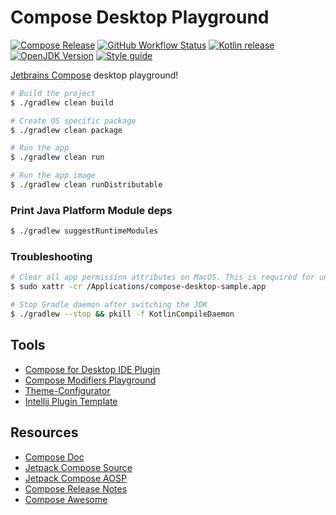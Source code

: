 # Compose Desktop Playground

[![Compose Release][cfd_img]][cfd_url]
[![GitHub Workflow Status][shieldio_img]][gha_url]
[![Kotlin release][kt_img]][kt_url]
[![OpenJDK Version][java_img]][java_url]
[![Style guide][sty_img]][sty_url]

[Jetbrains Compose][0] desktop playground!

```bash
# Build the project
$ ./gradlew clean build

# Create OS specific package
$ ./gradlew clean package

# Run the app
$ ./gradlew clean run

# Run the app image
$ ./gradlew clean runDistributable
```

### Print Java Platform Module deps

```bash
$ ./gradlew suggestRuntimeModules
```

### Troubleshooting

```bash
# Clear all app permission attributes on MacOS. This is required for unsigned app to work on MacOS
$ sudo xattr -cr /Applications/compose-desktop-sample.app

# Stop Gradle daemon after switching the JDK
$ ./gradlew --stop && pkill -f KotlinCompileDaemon

```

## Tools

- [Compose for Desktop IDE Plugin](https://plugins.jetbrains.com/plugin/16541-compose-for-desktop-ide-support)
- [Compose Modifiers Playground](https://plugins.jetbrains.com/plugin/16417-compose-modifiers-playground)
- [Theme-Configurator](https://github.com/supertechninja/Jetpack-Compose-Theme-Configurator)
- [Intellij Plugin Template](https://github.com/JetBrains/compose-jb/tree/master/examples/intelliJPlugin)


## Resources

- [Compose Doc](https://developer.android.com/jetpack/compose/documentation)
- [Jetpack Compose Source](https://github.com/androidx/androidx/tree/androidx-main/compose)
- [Jetpack Compose AOSP](https://cs.android.com/androidx/platform/frameworks/support/+/androidx-main:compose/)
- [Compose Release Notes](https://developer.android.com/jetpack/androidx/releases/compose)
- [Compose Awesome](https://github.com/jetpack-compose/jetpack-compose-awesome)

[0]: https://www.jetbrains.com/lp/compose
[1]: https://filiph.github.io/raytracer/
[2]: https://github.com/filiph/filiphnet/blob/master/tool/spanify.dart
[3]: https://github.com/RayTracing/raytracing.github.io

[github-packages]: https://github.com/sureshg/compose-desktop-sample/packages

[cfd_url]: https://github.com/JetBrains/compose-jb/releases
[cfd_img]: https://img.shields.io/github/v/release/JetBrains/compose-jb?color=3cdc84&include_prereleases&label=Compose%20Desktop&logo=apache-rocketmq&logoColor=3cdc84&style=for-the-badge

[kt_url]: https://github.com/JetBrains/kotlin/releases/latest
[kt_img]: https://img.shields.io/github/v/release/Jetbrains/kotlin?color=7f53ff&label=Kotlin&logo=kotlin&logoColor=7f53ff&style=for-the-badge

[java_url]: https://jdk.java.net/
[java_img]: https://img.shields.io/badge/OpenJDK-jdk--17-ea791d?logo=java&style=for-the-badge&logoColor=ea791d

[gha_url]: https://github.com/sureshg/compose-desktop-sample/actions/workflows/build.yml
[gha_img]: https://github.com/sureshg/compose-desktop-sample/actions/workflows/build.yml/badge.svg?branch=main
[shieldio_img]: https://img.shields.io/github/workflow/status/sureshg/compose-desktop-sample/Compose%20Desktop%20Build/main?color=green&label=Build&logo=Github-Actions&logoColor=green&style=for-the-badge

[sty_url]: https://kotlinlang.org/docs/coding-conventions.html
[sty_img]: https://img.shields.io/badge/style-Kotlin--Official-40c4ff.svg?style=for-the-badge&logo=kotlin&logoColor=40c4ff
